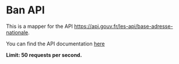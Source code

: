# Ban API

This is a mapper for the API https://api.gouv.fr/les-api/base-adresse-nationale.

You can find the API documentation [here](https://adresse.data.gouv.fr/api-doc/adresse/)

<b>Limit: 50 requests per second.</b>